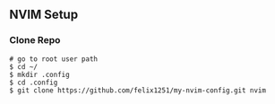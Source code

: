## NVIM Setup

### Clone Repo
```shell
# go to root user path
$ cd ~/
$ mkdir .config 
$ cd .config
$ git clone https://github.com/felix1251/my-nvim-config.git nvim
```
